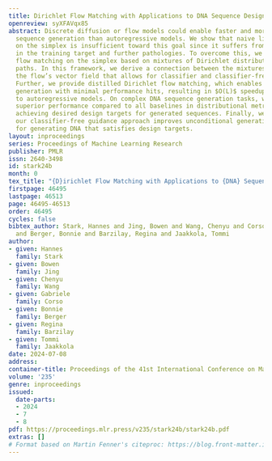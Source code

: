 ```yaml
---
title: Dirichlet Flow Matching with Applications to DNA Sequence Design
openreview: syXFAVqx85
abstract: Discrete diffusion or flow models could enable faster and more controllable
  sequence generation than autoregressive models. We show that naive linear flow matching
  on the simplex is insufficient toward this goal since it suffers from discontinuities
  in the training target and further pathologies. To overcome this, we develop Dirichlet
  flow matching on the simplex based on mixtures of Dirichlet distributions as probability
  paths. In this framework, we derive a connection between the mixtures’ scores and
  the flow’s vector field that allows for classifier and classifier-free guidance.
  Further, we provide distilled Dirichlet flow matching, which enables one-step sequence
  generation with minimal performance hits, resulting in $O(L)$ speedups compared
  to autoregressive models. On complex DNA sequence generation tasks, we demonstrate
  superior performance compared to all baselines in distributional metrics and in
  achieving desired design targets for generated sequences. Finally, we show that
  our classifier-free guidance approach improves unconditional generation and is effective
  for generating DNA that satisfies design targets.
layout: inproceedings
series: Proceedings of Machine Learning Research
publisher: PMLR
issn: 2640-3498
id: stark24b
month: 0
tex_title: "{D}irichlet Flow Matching with Applications to {DNA} Sequence Design"
firstpage: 46495
lastpage: 46513
page: 46495-46513
order: 46495
cycles: false
bibtex_author: Stark, Hannes and Jing, Bowen and Wang, Chenyu and Corso, Gabriele
  and Berger, Bonnie and Barzilay, Regina and Jaakkola, Tommi
author:
- given: Hannes
  family: Stark
- given: Bowen
  family: Jing
- given: Chenyu
  family: Wang
- given: Gabriele
  family: Corso
- given: Bonnie
  family: Berger
- given: Regina
  family: Barzilay
- given: Tommi
  family: Jaakkola
date: 2024-07-08
address:
container-title: Proceedings of the 41st International Conference on Machine Learning
volume: '235'
genre: inproceedings
issued:
  date-parts:
  - 2024
  - 7
  - 8
pdf: https://proceedings.mlr.press/v235/stark24b/stark24b.pdf
extras: []
# Format based on Martin Fenner's citeproc: https://blog.front-matter.io/posts/citeproc-yaml-for-bibliographies/
---
```

